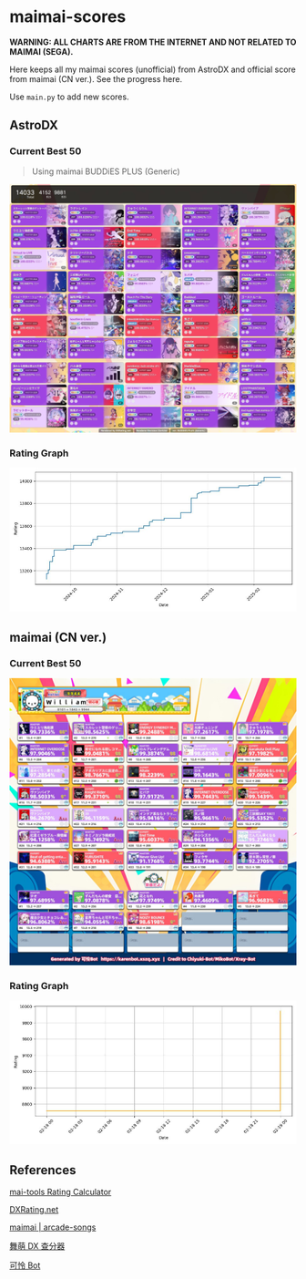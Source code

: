 # maimai-scores

**WARNING: ALL CHARTS ARE FROM THE INTERNET AND NOT RELATED TO MAIMAI (SEGA).**

Here keeps all my maimai scores (unofficial) from AstroDX and official score from maimai (CN ver.). See the progress here.

Use `main.py` to add new scores.

## AstroDX

### Current Best 50

> Using maimai BUDDiES PLUS (Generic)

![scoreb50.jpg](scoreb50.jpg)

### Rating Graph

![rating.jpg](history/rating.jpg)

## maimai (CN ver.)

### Current Best 50

![realb50.jpg](realb50.jpg)

### Rating Graph

![realrating.jpg](history/realrating.jpg)

## References

[mai-tools Rating Calculator](https://myjian.github.io/mai-tools/rating-calculator/#ratingOutput)

[DXRating.net](https://dxrating.net/rating)

[maimai | arcade-songs](https://arcade-songs.zetaraku.dev/maimai/)

[舞萌 DX 查分器](https://www.diving-fish.com/maimaidx/prober/)

[可怜 Bot](https://karenbot.xszq.xyz)
